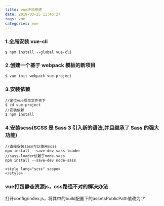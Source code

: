 ```yaml
---
title: vue环境搭建
date: 2019-03-25 11:46:27
tags: vue
categories: vue
---
```


### 1.全局安装 vue-cli
```
$ npm install --global vue-cli
```

### 2.创建一个基于 webpack 模板的新项目
```
$ vue init webpack vue-project
```

### 3.安装依赖
```
//定位vue项目文件夹下
$ cd vue-project
//安装依赖
$ npm install
```

### 4.安装scss(SCSS 是 Sass 3 引入新的语法,并且继承了 Sass 的强大功能)
```
//直接安装sass可以使用scss
npm install --save-dev sass-loader
//sass-loader依赖于node-sass
npm install --save-dev node-sass
```
```style
<style lang="scss" scope>
</style>
```

### vue打包静态资源js，css路径不对的解决办法
打开config/index.js，将其中的build配置下的assetsPublicPath值改为’./’

